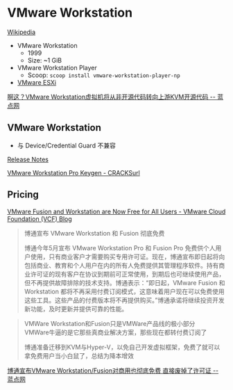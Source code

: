 # VMware Workstation
[Wikipedia](https://en.wikipedia.org/wiki/VMware)

- VMware Workstation
  - 1999
  - Size: ~1 GiB
- VMware Workstation Player
  - Scoop: `scoop install vmware-workstation-player-np`
- [VMware ESXi](../../Native/ESXi.md)

[啊这？VMware Workstation虚拟机将从非开源代码转向上游KVM开源代码 -- 蓝点网](https://www.landiannews.com/archives/106380.html)

## VMware Workstation
- 与 Device/Credential Guard 不兼容

[Release Notes](https://techdocs.broadcom.com/us/en/vmware-cis/desktop-hypervisors/workstation-pro/17-0/release-notes.html)

[VMware Workstation Pro Keygen - CRACKSurl](https://cracksurl.com/vmware-workstation-pro/)

## Pricing
[VMware Fusion and Workstation are Now Free for All Users - VMware Cloud Foundation (VCF) Blog](https://blogs.vmware.com/cloud-foundation/2024/11/11/vmware-fusion-and-workstation-are-now-free-for-all-users/)
> 博通宣布 VMware Workstation 和 Fusion 彻底免费
> 
> 博通今年5月宣布 VMware Workstation Pro 和 Fusion Pro 免费供个人用户使用，只有商业客户才需要购买专用许可证。现在，博通宣布即日起将向包括商业、教育和个人用户在内的所有人免费提供其管理程序软件。持有商业许可证的现有客户在协议到期前可正常使用，到期后也可继续使用产品，但不再提供故障排除的技术支持。博通表示：“即日起，VMware Fusion 和 Workstation 都将不再采用付费订阅模式，这意味着用户现在可以免费使用这些工具。这些产品的付费版本将不再提供购买。”博通承诺将继续投资开发新功能，及时更新并提供可靠的性能。

> VMWare Workstation和Fusion只是VMWare产品线的极小部分  
> VMWare牛逼的是它那些真商业解决方案，那些现在都转付费订阅了
> 
> 博通准备迁移到KVM与Hyper-V，以免自己开发虚拟框架，免费了就可以拿免费用户当小白鼠了，总结为降本增效

[博通宣布VMware Workstation/Fusion对商用也彻底免费 直接废掉了许可证 -- 蓝点网](https://www.landiannews.com/archives/106569.html)

